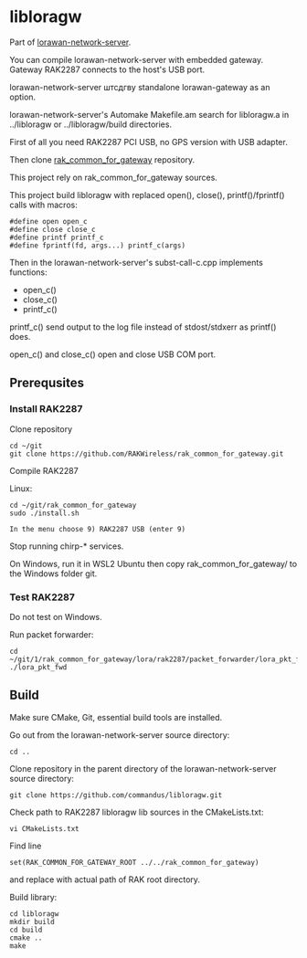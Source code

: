 # libloragw

Part of [lorawan-network-server](https://github.com/commandus/lorawan-network-server.git).

You can compile lorawan-network-server with embedded gateway. Gateway RAK2287 connects to the host's USB port. 

lorawan-network-server штсдгву standalone lorawan-gateway as an option.

lorawan-network-server's Automake Makefile.am search for libloragw.a in ../libloragw or ../libloragw/build 
directories.

First of all you need RAK2287 PCI USB, no GPS version with USB adapter.

Then clone [rak_common_for_gateway](https://github.com/RAKWireless/rak_common_for_gateway.git) repository.

This project rely on rak_common_for_gateway sources.

This project build libloragw with replaced open(), close(), printf()/fprintf() calls with macros:

```
#define open open_c
#define close close_c
#define printf printf_c
#define fprintf(fd, args...) printf_c(args)
```

Then in the lorawan-network-server's subst-call-c.cpp implements functions:

- open_c()
- close_c()
- printf_c()

printf_c() send output to the log file instead of stdost/stdxerr as printf() does.

open_c() and close_c() open and close USB COM port.

## Prerequsites

### Install RAK2287

Clone repository

```
cd ~/git
git clone https://github.com/RAKWireless/rak_common_for_gateway.git
```

Compile RAK2287

Linux:
```
cd ~/git/rak_common_for_gateway
sudo ./install.sh

In the menu choose 9) RAK2287 USB (enter 9)
```

Stop running chirp-* services.

On Windows, run it in WSL2 Ubuntu then copy rak_common_for_gateway/ to the Windows folder git.

### Test RAK2287

Do not test on Windows.

Run packet forwarder:
```
cd ~/git/1/rak_common_for_gateway/lora/rak2287/packet_forwarder/lora_pkt_fwd
./lora_pkt_fwd
```

## Build

Make sure CMake, Git, essential build tools are installed.

Go out from the lorawan-network-server source directory:
```
cd ..
```

Clone repository in the parent directory of the lorawan-network-server source directory:
```
git clone https://github.com/commandus/libloragw.git
```
    
Check path to RAK2287 libloragw lib sources in the CMakeLists.txt:
```
vi CMakeLists.txt
```

Find line

```
set(RAK_COMMON_FOR_GATEWAY_ROOT ../../rak_common_for_gateway)
```

and replace with actual path of RAK root directory.

Build library:

```
cd libloragw
mkdir build
cd build
cmake ..
make
```

